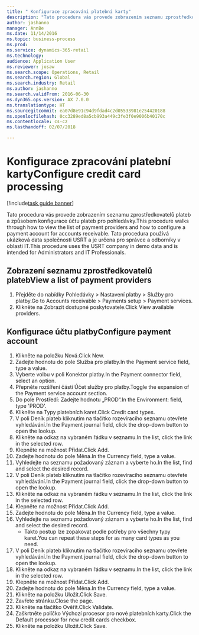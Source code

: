 ```yaml
--- 
title: " Konfigurace zpracování platební karty"
description: "Tato procedura vás provede zobrazením seznamu zprostředkovatelů plateb a způsobem konfigurace účtu plateb pro pohledávky."
author: jashanno
manager: AnnBe
ms.date: 11/14/2016
ms.topic: business-process
ms.prod: 
ms.service: dynamics-365-retail
ms.technology: 
audience: Application User
ms.reviewer: josaw
ms.search.scope: Operations, Retail
ms.search.region: Global
ms.search.industry: Retail
ms.author: jashanno
ms.search.validFrom: 2016-06-30
ms.dyn365.ops.version: AX 7.0.0
ms.translationtype: HT
ms.sourcegitcommit: ea07d8e91c94d9fdad4c2d05533981e254420188
ms.openlocfilehash: 0cc3289ed8a5cb993a449c3fe3f0e9006b40170c
ms.contentlocale: cs-cz
ms.lasthandoff: 02/07/2018

---
```

# <a name="configure-credit-card-processing"></a><span data-ttu-id="1d151-103"> Konfigurace zpracování platební karty</span><span class="sxs-lookup"><span data-stu-id="1d151-103">Configure credit card processing</span></span>

[!include[task guide banner](../includes/task-guide-banner.md)]

<span data-ttu-id="1d151-104">Tato procedura vás provede zobrazením seznamu zprostředkovatelů plateb a způsobem konfigurace účtu plateb pro pohledávky.</span><span class="sxs-lookup"><span data-stu-id="1d151-104">This procedure walks through how to view the list of payment providers and how to configure a payment account for accounts receivable.</span></span> <span data-ttu-id="1d151-105">Tato procedura používá ukázková data společnosti USRT a je určena pro správce a odborníky v oblasti IT.</span><span class="sxs-lookup"><span data-stu-id="1d151-105">This procedure uses the USRT company in demo data and is intended for Administrators and IT Professionals.</span></span>


## <a name="view-a-list-of-payment-providers"></a><span data-ttu-id="1d151-106">Zobrazení seznamu zprostředkovatelů plateb</span><span class="sxs-lookup"><span data-stu-id="1d151-106">View a list of payment providers</span></span>
1. <span data-ttu-id="1d151-107">Přejděte do nabídky Pohledávky > Nastavení platby > Služby pro platby.</span><span class="sxs-lookup"><span data-stu-id="1d151-107">Go to Accounts receivable > Payments setup > Payment services.</span></span>
2. <span data-ttu-id="1d151-108">Klikněte na Zobrazit dostupné poskytovatele.</span><span class="sxs-lookup"><span data-stu-id="1d151-108">Click View available providers.</span></span>

## <a name="configure-payment-account"></a><span data-ttu-id="1d151-109">Konfigurace účtu platby</span><span class="sxs-lookup"><span data-stu-id="1d151-109">Configure payment account</span></span>
1. <span data-ttu-id="1d151-110">Klikněte na položku Nová.</span><span class="sxs-lookup"><span data-stu-id="1d151-110">Click New.</span></span>
2. <span data-ttu-id="1d151-111">Zadejte hodnotu do pole Služba pro platby.</span><span class="sxs-lookup"><span data-stu-id="1d151-111">In the Payment service field, type a value.</span></span>
3. <span data-ttu-id="1d151-112">Vyberte volbu v poli Konektor platby.</span><span class="sxs-lookup"><span data-stu-id="1d151-112">In the Payment connector field, select an option.</span></span>
4. <span data-ttu-id="1d151-113">Přepněte rozšíření části Účet služby pro platby.</span><span class="sxs-lookup"><span data-stu-id="1d151-113">Toggle the expansion of the Payment service account section.</span></span>
5. <span data-ttu-id="1d151-114">Do pole Prostředí: Zadejte hodnotu „PROD“.</span><span class="sxs-lookup"><span data-stu-id="1d151-114">In the Environment: field, type 'PROD'.</span></span>
6. <span data-ttu-id="1d151-115">Klikněte na Typy platebních karet.</span><span class="sxs-lookup"><span data-stu-id="1d151-115">Click Credit card types.</span></span>
7. <span data-ttu-id="1d151-116">V poli Deník plateb kliknutím na tlačítko rozevíracího seznamu otevřete vyhledávání.</span><span class="sxs-lookup"><span data-stu-id="1d151-116">In the Payment journal field, click the drop-down button to open the lookup.</span></span>
8. <span data-ttu-id="1d151-117">Klikněte na odkaz na vybraném řádku v seznamu.</span><span class="sxs-lookup"><span data-stu-id="1d151-117">In the list, click the link in the selected row.</span></span>
9. <span data-ttu-id="1d151-118">Klepněte na možnost Přidat.</span><span class="sxs-lookup"><span data-stu-id="1d151-118">Click Add.</span></span>
10. <span data-ttu-id="1d151-119">Zadejte hodnotu do pole Měna.</span><span class="sxs-lookup"><span data-stu-id="1d151-119">In the Currency field, type a value.</span></span>
11. <span data-ttu-id="1d151-120">Vyhledejte na seznamu požadovaný záznam a vyberte ho.</span><span class="sxs-lookup"><span data-stu-id="1d151-120">In the list, find and select the desired record.</span></span>
12. <span data-ttu-id="1d151-121">V poli Deník plateb kliknutím na tlačítko rozevíracího seznamu otevřete vyhledávání.</span><span class="sxs-lookup"><span data-stu-id="1d151-121">In the Payment journal field, click the drop-down button to open the lookup.</span></span>
13. <span data-ttu-id="1d151-122">Klikněte na odkaz na vybraném řádku v seznamu.</span><span class="sxs-lookup"><span data-stu-id="1d151-122">In the list, click the link in the selected row.</span></span>
14. <span data-ttu-id="1d151-123">Klepněte na možnost Přidat.</span><span class="sxs-lookup"><span data-stu-id="1d151-123">Click Add.</span></span>
15. <span data-ttu-id="1d151-124">Zadejte hodnotu do pole Měna.</span><span class="sxs-lookup"><span data-stu-id="1d151-124">In the Currency field, type a value.</span></span>
16. <span data-ttu-id="1d151-125">Vyhledejte na seznamu požadovaný záznam a vyberte ho.</span><span class="sxs-lookup"><span data-stu-id="1d151-125">In the list, find and select the desired record.</span></span>
    * <span data-ttu-id="1d151-126">Takto postup lze zopakovat podle potřeby pro všechny typy karet.</span><span class="sxs-lookup"><span data-stu-id="1d151-126">You can repeat these steps for as many card types as you need.</span></span>  
17. <span data-ttu-id="1d151-127">V poli Deník plateb kliknutím na tlačítko rozevíracího seznamu otevřete vyhledávání.</span><span class="sxs-lookup"><span data-stu-id="1d151-127">In the Payment journal field, click the drop-down button to open the lookup.</span></span>
18. <span data-ttu-id="1d151-128">Klikněte na odkaz na vybraném řádku v seznamu.</span><span class="sxs-lookup"><span data-stu-id="1d151-128">In the list, click the link in the selected row.</span></span>
19. <span data-ttu-id="1d151-129">Klepněte na možnost Přidat.</span><span class="sxs-lookup"><span data-stu-id="1d151-129">Click Add.</span></span>
20. <span data-ttu-id="1d151-130">Zadejte hodnotu do pole Měna.</span><span class="sxs-lookup"><span data-stu-id="1d151-130">In the Currency field, type a value.</span></span>
21. <span data-ttu-id="1d151-131">Klikněte na položku Uložit.</span><span class="sxs-lookup"><span data-stu-id="1d151-131">Click Save.</span></span>
22. <span data-ttu-id="1d151-132">Zavřete stránku.</span><span class="sxs-lookup"><span data-stu-id="1d151-132">Close the page.</span></span>
23. <span data-ttu-id="1d151-133">Klikněte na tlačítko Ověřit.</span><span class="sxs-lookup"><span data-stu-id="1d151-133">Click Validate.</span></span>
24. <span data-ttu-id="1d151-134">Zaškrtněte políčko Výchozí procesor pro nové platebních karty.</span><span class="sxs-lookup"><span data-stu-id="1d151-134">Click the Default processor for new credit cards checkbox.</span></span>
25. <span data-ttu-id="1d151-135">Klikněte na položku Uložit.</span><span class="sxs-lookup"><span data-stu-id="1d151-135">Click Save.</span></span>


